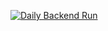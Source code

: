 [![Daily Backend Run](https://github.com/allieshepherd11/Auto-Update-Backend/actions/workflows/run-main.yml/badge.svg)](https://github.com/allieshepherd11/Auto-Update-Backend/actions/workflows/run-main.yml)
